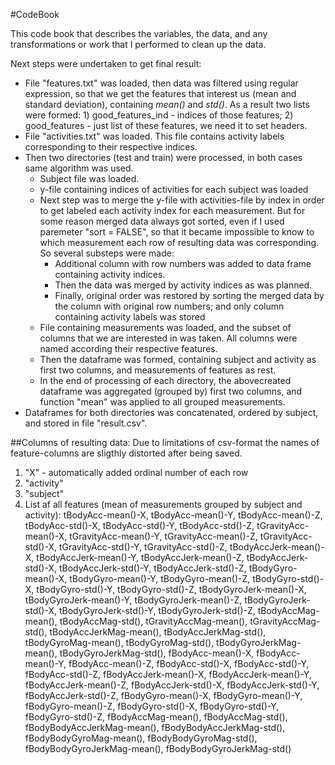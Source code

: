 #CodeBook

 This code book that describes the variables, the data, and any transformations or work that I performed to clean up the data.
 
 Next steps were undertaken to get final result:
 * File "features.txt" was loaded, then data was filtered using regular expression, so that we get the features that interest us (mean and standard deviation), containing *mean()* and *std()*. As a result two lists were formed: 1) good_features_ind - indices of those features; 2) good_features - just list of these features, we need it to set headers.
 * File "activities.txt" was loaded. This file contains activity labels corresponding to their respective indices.
 * Then two directories (test and train) were processed, in both cases same algorithm was used.
     * Subject file was loaded.
     * y-file containing indices of activities for each subject was loaded
     * Next step was to merge the y-file with activities-file by index in order to get labeled each activity index for each measurement. But for some reason merged data always got sorted, even if I used paremeter "sort = FALSE", so that it became impossible to know to which measurement each row of resulting data was corresponding. So several substeps were made:
         * Additional column with row numbers was added to data frame containing activity indices.
         * Then the data was merged by activity indices as was planned.
         * Finally, original order was restored by sorting the merged data by the column with original row numbers; and only column containing activity labels was stored
     * File containing measurements was loaded, and the subset of columns that we are interested in was taken. All columns were named according their respective features.
     * Then the dataframe was formed, containing subject and activity as first two columns, and measurements of features as rest.
     * In the end of processing of each directory, the abovecreated dataframe was aggregated (grouped by) first two columns, and function "mean" was applied to all grouped measurements.
 * Dataframes for both directories was concatenated, ordered by subject, and stored in file "result.csv".
 
 ##Columns of resulting data:
 Due to limitations of csv-format the names of feature-columns are sligthly distorted after being saved.
 1. "X" - automatically added ordinal number of each row
 2. "activity"
 3. "subject"
 4. List af all features (mean of measurements grouped by subject and activity): tBodyAcc-mean()-X, tBodyAcc-mean()-Y, tBodyAcc-mean()-Z, tBodyAcc-std()-X, tBodyAcc-std()-Y, tBodyAcc-std()-Z, tGravityAcc-mean()-X, tGravityAcc-mean()-Y, tGravityAcc-mean()-Z, tGravityAcc-std()-X, tGravityAcc-std()-Y, tGravityAcc-std()-Z, tBodyAccJerk-mean()-X, tBodyAccJerk-mean()-Y, tBodyAccJerk-mean()-Z, tBodyAccJerk-std()-X, tBodyAccJerk-std()-Y, tBodyAccJerk-std()-Z, tBodyGyro-mean()-X, tBodyGyro-mean()-Y, tBodyGyro-mean()-Z, tBodyGyro-std()-X, tBodyGyro-std()-Y, tBodyGyro-std()-Z, tBodyGyroJerk-mean()-X, tBodyGyroJerk-mean()-Y, tBodyGyroJerk-mean()-Z, tBodyGyroJerk-std()-X, tBodyGyroJerk-std()-Y, tBodyGyroJerk-std()-Z, tBodyAccMag-mean(), tBodyAccMag-std(), tGravityAccMag-mean(), tGravityAccMag-std(), tBodyAccJerkMag-mean(), tBodyAccJerkMag-std(), tBodyGyroMag-mean(), tBodyGyroMag-std(), tBodyGyroJerkMag-mean(), tBodyGyroJerkMag-std(), fBodyAcc-mean()-X, fBodyAcc-mean()-Y, fBodyAcc-mean()-Z, fBodyAcc-std()-X, fBodyAcc-std()-Y, fBodyAcc-std()-Z, fBodyAccJerk-mean()-X, fBodyAccJerk-mean()-Y, fBodyAccJerk-mean()-Z, fBodyAccJerk-std()-X, fBodyAccJerk-std()-Y, fBodyAccJerk-std()-Z, fBodyGyro-mean()-X, fBodyGyro-mean()-Y, fBodyGyro-mean()-Z, fBodyGyro-std()-X, fBodyGyro-std()-Y, fBodyGyro-std()-Z, fBodyAccMag-mean(), fBodyAccMag-std(), fBodyBodyAccJerkMag-mean(), fBodyBodyAccJerkMag-std(), fBodyBodyGyroMag-mean(), fBodyBodyGyroMag-std(), fBodyBodyGyroJerkMag-mean(), fBodyBodyGyroJerkMag-std()
